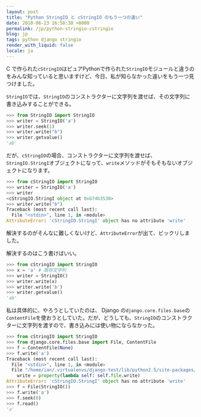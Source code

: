 ```yaml
---
layout: post
title: "Python StringIO と cStringIO のもう一つの違い"
date: 2010-06-23 16:50:30 +0000
permalink: /jp/python-stringio-cstringio
blog: jp
tags: python django stringio
render_with_liquid: false
locale: ja
---
```


C で作られた`cStringIO`はピュアPythonで作られた`StringIO`モジュールと違うのをみんな知っていると思いますけど、今日、私が知らなかった違いをもう一つ見つけました。

`StringIO`では、`StringIO`のコンストラクターに文字列を渡せば、その文字列に書き込みすることができる。

```python
>>> from StringIO import StringIO
>>> writer = StringIO('a')
>>> writer.seek(1)
>>> writer.write("b")
>>> writer.getvalue()
'ab'
```

だが、`cStringIO`の場合、コンストラクターに文字列を渡せば、`StringIO.StringI`オブジェクトになって、`write`メソッドがそもそもないオブジェクトになります。

```python
>>> from cStringIO import StringIO
>>> writer = StringIO('a')
>>> writer
<cStringIO.StringI object at 0xb74b3530>
>>> writer.write("b")
Traceback (most recent call last):
  File "<stdin>", line 1, in <module>
AttributeError: 'cStringIO.StringI' object has no attribute 'write'
```

解決するのがそんなに難しくないけど、`AttributeError`が出て、ビックリしました。

解決するのはこう書けばいい。

```python
>>> from cStringIO import StringIO
>>> x = 'a' # 既存文字列
>>> writer = StringIO()
>>> writer.write(x)
>>> writer.write('b')
>>> writer.getvalue()
'ab'
```

私は具体的に、やろうとしていたのは、 Django の`django.core.files.base`の`ContentFile`を使おうとしていた。だが、どうしても、`StringIO`のコンストラクターに文字列を渡すので、書き込みには使い物にならなかった。

```python
>>> from cStringIO import StringIO
>>> from django.core.files.base import File, ContentFile
>>> f = ContentFile(None)
>>> f.write('a')
Traceback (most recent call last):
  File "<stdin>", line 1, in <module>
  File "/home/ian/.virtualenvs/django-test/lib/python2.5/site-packages/django/core/files/utils.py", line 24, in <lambda>
    write = property(lambda self: self.file.write)
AttributeError: 'cStringIO.StringI' object has no attribute 'write'
>>> f = File(StringIO())
>>> f.write('a')
>>> f.seek(0)
>>> f.read()
'a'
```
